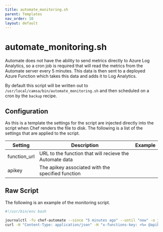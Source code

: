 ```yaml
---
title: automate_monitoring.sh
parent: Templates
nav_order: 10
layout: default
---
```


# automate_monitoring.sh

Automate does not have the ability to send metrics directly to Azure Log Analytics, so a cron job is required that will read the metrics from the Automate server every 5 minutes. This data is then sent to a deployed Azure Function which takes this data and adds it to Log Analytics.

By default this script will be written out to `/usr/local/camsa/bin/automate_monitoring.sh` and then scheduled on a cron by the `backup` recipe.

## Configuration

As this is a template the settings for the script are injected directly into the script when Chef renders the file to disk. The following is a list of the settings that are applied to the script.

| Setting | Description | Example |
|---|---|---|
| function_url | URL to the function that will recieve the Automate data |
| apikey | The apikey associated with the specified function |

## Raw Script

The following is an example of the monitoring script.

```bash
#!/usr/bin/env bash

journalctl -fu chef-automate --since "5 minutes ago" --until "now" -o json > /var/log/jsondump.json
curl -H "Content-Type: application/json" -H "x-functions-key: <%= @apikey %>" -X POST -d @/var/log/jsondump.json <%= @function_url %>
```